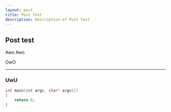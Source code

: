 ```yaml
---
layout: post
title: Post Test
description: Description of Post Test
---
```


## Post test

Awo Awo

OwO

---

### UwU

```C
int main(int argc, char* argv[]) 
{
    return 0;
}
```
